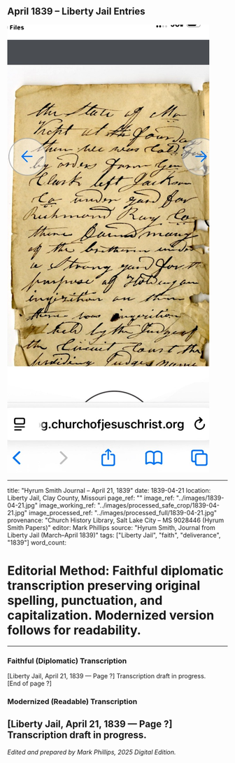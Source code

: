 ## April 1839 – Liberty Jail Entries

![Manuscript page thumbnail](../images/1839-04-21.jpg)

---
title: "Hyrum Smith Journal – April 21, 1839"
date: 1839-04-21
location: Liberty Jail, Clay County, Missouri
page_ref: ""
image_ref: "../images/1839-04-21.jpg"
image_working_ref: "../images/processed_safe_crop/1839-04-21.jpg"
image_processed_ref: "../images/processed_full/1839-04-21.jpg"
provenance: "Church History Library, Salt Lake City – MS 9028446 (Hyrum Smith Papers)"
editor: Mark Phillips
source: "Hyrum Smith, Journal from Liberty Jail (March–April 1839)"
tags: ["Liberty Jail", "faith", "deliverance", "1839"]
word_count:
# Editorial Method: Faithful diplomatic transcription preserving original spelling, punctuation, and capitalization. Modernized version follows for readability.
---

### Faithful (Diplomatic) Transcription
[Liberty Jail, April 21, 1839 — Page ?]
Transcription draft in progress.  
[End of page ?]

### Modernized (Readable) Transcription
[Liberty Jail, April 21, 1839 — Page ?]  
Transcription draft in progress.
---
*Edited and prepared by Mark Phillips, 2025 Digital Edition.*
